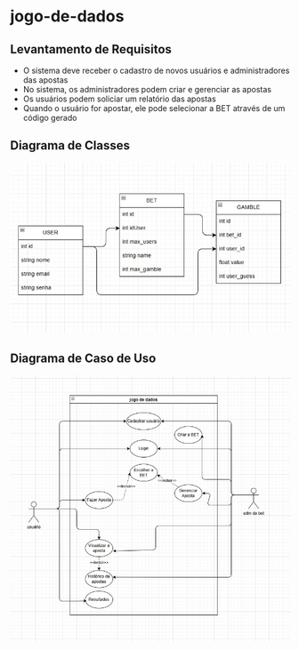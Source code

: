 # jogo-de-dados
## Levantamento de Requisitos
- O sistema deve receber o cadastro de novos usuários e administradores das apostas
- No sistema, os administradores podem criar e gerenciar as apostas
- Os usuários podem soliciar um relatório das apostas
- Quando o usuário for apostar, ele pode selecionar a BET através de um código gerado
## Diagrama de Classes
![Diagrama de Classes](./diagrama_de_classe.jpg)
## Diagrama de Caso de Uso
![Diagrama de Caso de Uso](./diagrama_caso_de_uso.jpg)
